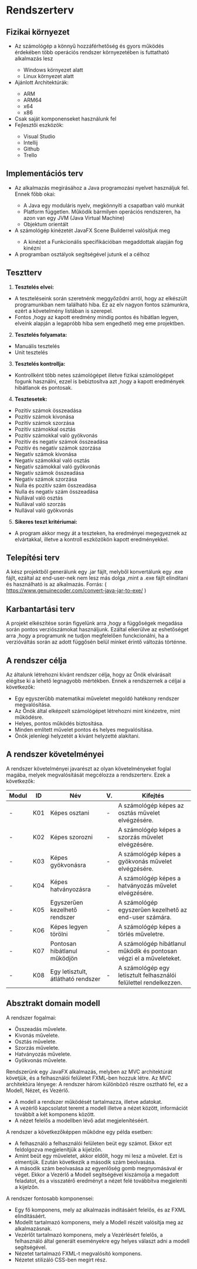 # Rendszerterv

<h2>Fizikai környezet</h2>
<ul>
<li> Az számológép a könnyű hozzáférhetőség és gyors működés érdekében több operációs rendszer környezetében is futtatható alkalmazás lesz</li>
<ul>
    <li>Windows környezet alatt</li>
    <li>Linux környezet alatt</li>
    </ul>
<li>Ajánlott Architektúrák:</li>
    <ul>
    <li>ARM</li> 
    <li>ARM64</li>
    <li>x64</li>
    <li>x86</li>
    </ul>
<li> Csak saját komponenseket használunk fel</li>
<li>Fejlesztői eszközök:</li>
<ul>
    <li>Visual Studio</li>
    <li>Intellij</li>
    <li>Github</li>
    <li>Trello</li>
    </ul>
</ul>
<h2>Implementációs terv</h2>
<ul>
<li>Az alkalmazás megirásához a Java programozási nyelvet használjuk fel. Ennek főbb okai:</li>
<ul>
<li>A Java egy moduláris nyelv, megkönnyíti a csapatban való munkát
<li>Platform független. Működik bármilyen operációs rendszeren, ha azon van egy JVM (Java Virtual Machine)
<li>Objektum orientált
</ul>
<li>A számológép kinézetét JavaFX Scene Builderrel valósítjuk meg</li>
<ul><li>A kinézet a Funkcionális specifikációban megaddottak alapján fog kinézni</li></ul>
<li>A programban osztályok segítségével jutunk el a célhoz
</ul>


## Tesztterv

1. **Tesztelés elvei:**
- A teszteléseink során szeretnénk meggyőződni arról, hogy az elkészült programunkban nem található hiba. Ez az elv nagyon fontos számunkra, ezért a követelmény listában is szerepel. 
- Fontos ,hogy az kapott eredmény mindig pontos és hibátlan legyen, elveink alapján a legapróbb hiba sem engedhető meg eme projektben.

2. **Tesztelés folyamata:**
- Manuális tesztelés
- Unit tesztelés

3. **Tesztelés kontrollja:**
- Kontrollként több netes számológépet illetve fizikai számológépet fogunk használni, ezzel is bebiztosítva azt ,hogy a kapott eredmények hibátlanok és pontosak.

4. **Tesztesetek:**
- Pozitív számok összeadása
- Pozitív számok kivonása
- Pozitív számok szorzása
- Pozitív számokkal osztás
- Pozitív számokkal való gyökvonás
- Pozitív és negatív számok összeadása
- Pozitív és negatív számok szorzása
- Negatív számok kivonása
- Negatív számokkal való osztás
- Negatív számokkal való gyökvonás
- Negatív számok összeadása
- Negatív számok szorzása
- Nulla és pozitív szám összeadása
- Nulla és negatív szám összeadása
- Nullával való osztás
- Nullával való szorzás
- Nullával való gyökvonás

5. **Sikeres teszt kritériumai:**
- A program akkor megy át a teszteken, ha eredményei megegyeznek az elvártakkal, illetve a kontroll eszközökön kapott eredményekkel. 

## Telepítési terv

A kész projektből generálunk egy .jar fájlt, melyből konvertálunk egy .exe fájlt, ezáltal az end-user-nek nem lesz más dolga ,mint a .exe fájlt elindítani és használható is az alkalmazás. 
Forrás: ( https://www.genuinecoder.com/convert-java-jar-to-exe/ )

## Karbantartási terv
A projekt elkészítése során figyelünk arra ,hogy a függőségek megadása során pontos verziószámokat használjunk. Ezáltal elkerülve az eshetőséget arra ,hogy a programunk ne tudjon megfelelően funckcionálni, ha a verzióváltás során az adott függősén belül minket érintő változás történne. 


## A rendszer célja

Az általunk létrehozni kívánt rendszer célja, hogy az Önök elvárásait elégítse ki a lehető legnagyobb mértékben.
Ennek a rendszernek a céljai a következők:
- Egy egyszerűbb matematikai műveletet megoldó hatékony rendszer megvalósítása.
- Az Önök által elképzelt számológépet létrehozni mint kinézetre, mint működésre.
- Helyes, pontos működés biztosítása.
- Minden említett művelet pontos és helyes megvalósítása.
- Önök jelenlegi helyzetét a kívánt helyzetté alakítani.

## A rendszer követelményei

A rendszer követelményei javarészt az olyan követelményeket foglal magába, melyek megvalósítását megcélozza a rendszerterv.
Ezek a következők:

|Modul| ID | Név |V.| Kifejtés|
|---|---|---|---|---|
|-| K01| Képes osztani|-|A számológép képes az osztás művelet elvégzésére.|
|-| K02| Képes szorozni|-|A számológép képes a szorzás művelet elvégzésére.|
|-| K03| Képes gyökvonásra|-|A számológép képes a gyökvonás művelet elvégzésére.|
|-| K04| Képes hatványozásra|-|A számológép képes a hatványozás művelet elvégzésére.|
|-| K05| Egyszerűen kezelhető rendszer|-|A számológép egyszerűen kezelhető az end-user számára.|
|-| K06| Képes legyen törölni|-|A számológép képes a törlés műveletre.|
|-| K07| Pontosan hibátlanul működjön|-|A számológép hibátlanul működik és pontosan végzi el a műveleteket.|
|-| K08| Egy letisztult, átlátható rendszer|-|A számológép egy letisztult felhasználói felülettel rendelkezzen.|

## Absztrakt domain modell

A rendszer fogalmai:
- Összeadás művelete.
- Kivonás művelete.
- Osztás művelete.
- Szorzás művelete.
- Hatványozás művelete.
- Gyökvonás művelete.

Rendszerünk egy JavaFX alkalmazás, melyben az MVC architektúrát követjük, és a felhasználói felületet FXML-ben hozzuk létre. 
Az MVC architektúra lényege: A rendszer három különböző részre osztható fel, ez a Modell, Nézet, és Vezérlő.
- A modell a rendszer működését tartalmazza, illetve adatokat.
- A vezérlő kapcsolatot teremt a modell illetve a nézet között, információt továbbít a két komponens között.
- A nézet felelős a modellben lévő adat megjelenítéséért.

A rendszer a következőképpen működne egy példa esetben:
- A felhasználó a felhasználói felületen beüt egy számot. Ekkor ezt feldolgozva megjelenítjük a kijelzőn.
- Amint beüt egy műveletet, akkor eldőlt, hogy mi lesz a művelet. Ezt is elmentjük. Ezután következik a második szám beolvasása.
- A második szám beolvasása az egyenlőség gomb megnyomásával ér véget. Ekkor a Vezérlő a Modell segítségével kiszámolja a megadott feladatot, és a visszatérő eredményt a nézet felé továbbítva megjeleníti a kijelzőn.

A rendszer fontosabb komponensei:
- Egy fő komponens, mely az alkalmazás indításáért felelős, és az FXML elindításáért.
- Modellt tartalmazó komponens, mely a Modell részét valósítja meg az alkalmazásnak.
- Vezérlőt tartalmazó komponens, mely a Vezérlésért felelős, a felhasználó által generált eseményekre egy helyes választ adni a modell segítségével.
- Nézetet tartalmazó FXML-t megvalósító komponens.
- Nézetet stilizáló CSS-ben megírt rész.

